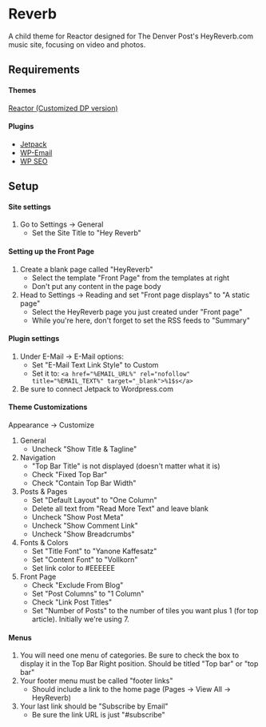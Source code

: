# Reverb

A child theme for Reactor designed for The Denver Post's HeyReverb.com music site, focusing on video and photos.

## Requirements

#### Themes

[Reactor (Customized DP version)](http://extras.denverpost.com/media/wp/reactor.zip)

#### Plugins

* [Jetpack](https://wordpress.org/plugins/jetpack/)
* [WP-Email](https://wordpress.org/plugins/wp-email/)
* [WP SEO](https://wordpress.org/plugins/wordpress-seo/)

## Setup

#### Site settings

1. Go to Settings -> General
	* Set the Site Title to "Hey Reverb"

#### Setting up the Front Page

1. Create a blank page called "HeyReverb"
	* Select the template "Front Page" from the templates at right
	* Don't put any content in the page body
2. Head to Settings -> Reading and set "Front page displays"  to "A static page"
	* Select the HeyReverb page you just created under "Front page"
	* While you're here, don't forget to set the RSS feeds to "Summary"

#### Plugin settings

1. Under E-Mail -> E-Mail options:
	* Set "E-Mail Text Link Style" to Custom
	* Set it to: `<a href="%EMAIL_URL%" rel="nofollow" title="%EMAIL_TEXT%" target="_blank">%1$s</a>`
2. Be sure to connect Jetpack to Wordpress.com

#### Theme Customizations

Appearance -> Customize

1. General
	* Uncheck "Show Title & Tagline"
2. Navigation
	* "Top Bar Title" is not displayed (doesn't matter what it is)
	* Check "Fixed Top Bar"
	* Check "Contain Top Bar Width"
3. Posts & Pages
	* Set "Default Layout" to "One Column"
	* Delete all text from "Read More Text" and leave blank
	* Uncheck "Show Post Meta"
	* Uncheck "Show Comment Link"
	* Uncheck "Show Breadcrumbs"
4. Fonts & Colors
	* Set "Title Font" to "Yanone Kaffesatz"
	* Set "Content Font" to "Vollkorn"
	* Set link color to #EEEEEE
5. Front Page
	* Check "Exclude From Blog"
	* Set "Post Columns" to "1 Column"
	* Check "Link Post Titles"
	* Set "Number of Posts" to the number of tiles you want plus 1 (for top article). Initially we're using 7.

#### Menus

1. You will need one menu of categories. Be sure to check the box to display it in the Top Bar Right position. Should be titled "Top bar" or "top bar"
2. Your footer menu must be called "footer links"
	* Should include a link to the home page (Pages -> View All -> HeyReverb)
3. Your last link should be "Subscribe by Email"
	* Be sure the link URL is just "#subscribe"

